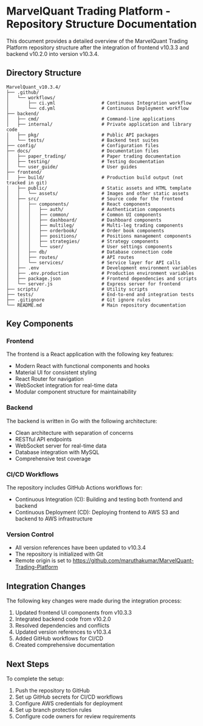 # MarvelQuant Trading Platform - Repository Structure Documentation

This document provides a detailed overview of the MarvelQuant Trading Platform repository structure after the integration of frontend v10.3.3 and backend v10.2.0 into version v10.3.4.

## Directory Structure

```
MarvelQuant_v10.3.4/
├── .github/
│   └── workflows/
│       ├── ci.yml                 # Continuous Integration workflow
│       └── cd.yml                 # Continuous Deployment workflow
├── backend/
│   ├── cmd/                       # Command-line applications
│   ├── internal/                  # Private application and library code
│   ├── pkg/                       # Public API packages
│   └── tests/                     # Backend test suites
├── config/                        # Configuration files
├── docs/                          # Documentation files
│   ├── paper_trading/             # Paper trading documentation
│   ├── testing/                   # Testing documentation
│   └── user_guide/                # User guides
├── frontend/
│   ├── build/                     # Production build output (not tracked in git)
│   ├── public/                    # Static assets and HTML template
│   │   └── assets/                # Images and other static assets
│   ├── src/                       # Source code for the frontend
│   │   ├── components/            # React components
│   │   │   ├── auth/              # Authentication components
│   │   │   ├── common/            # Common UI components
│   │   │   ├── dashboard/         # Dashboard components
│   │   │   ├── multileg/          # Multi-leg trading components
│   │   │   ├── orderbook/         # Order book components
│   │   │   ├── positions/         # Positions management components
│   │   │   ├── strategies/        # Strategy components
│   │   │   └── user/              # User settings components
│   │   ├── db/                    # Database connection code
│   │   ├── routes/                # API routes
│   │   └── services/              # Service layer for API calls
│   ├── .env                       # Development environment variables
│   ├── .env.production            # Production environment variables
│   ├── package.json               # Frontend dependencies and scripts
│   └── server.js                  # Express server for frontend
├── scripts/                       # Utility scripts
├── tests/                         # End-to-end and integration tests
├── .gitignore                     # Git ignore rules
└── README.md                      # Main repository documentation
```

## Key Components

### Frontend

The frontend is a React application with the following key features:
- Modern React with functional components and hooks
- Material UI for consistent styling
- React Router for navigation
- WebSocket integration for real-time data
- Modular component structure for maintainability

### Backend

The backend is written in Go with the following architecture:
- Clean architecture with separation of concerns
- RESTful API endpoints
- WebSocket server for real-time data
- Database integration with MySQL
- Comprehensive test coverage

### CI/CD Workflows

The repository includes GitHub Actions workflows for:
- Continuous Integration (CI): Building and testing both frontend and backend
- Continuous Deployment (CD): Deploying frontend to AWS S3 and backend to AWS infrastructure

### Version Control

- All version references have been updated to v10.3.4
- The repository is initialized with Git
- Remote origin is set to https://github.com/maruthakumar/MarvelQuant-Trading-Platform

## Integration Changes

The following key changes were made during the integration process:
1. Updated frontend UI components from v10.3.3
2. Integrated backend code from v10.2.0
3. Resolved dependencies and conflicts
4. Updated version references to v10.3.4
5. Added GitHub workflows for CI/CD
6. Created comprehensive documentation

## Next Steps

To complete the setup:
1. Push the repository to GitHub
2. Set up GitHub secrets for CI/CD workflows
3. Configure AWS credentials for deployment
4. Set up branch protection rules
5. Configure code owners for review requirements
